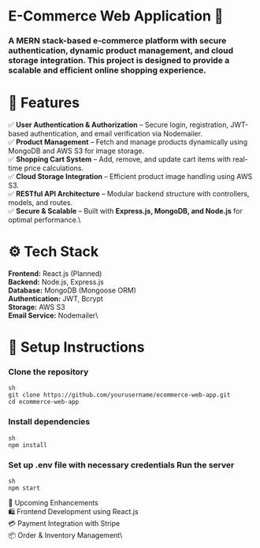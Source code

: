 **<h1>E-Commerce Web Application 🛒</h1>**
<h3>A MERN stack-based e-commerce platform with secure authentication, dynamic product management, and cloud storage integration. This project is designed to provide a scalable and efficient online shopping experience.</h3>

**<h1>🚀 Features</h1>**
✅ **User Authentication & Authorization** – Secure login, registration, JWT-based authentication, and email verification via Nodemailer.\
✅ **Product Management** – Fetch and manage products dynamically using MongoDB and AWS S3 for image storage.\
✅ **Shopping Cart System** – Add, remove, and update cart items with real-time price calculations.\
✅ **Cloud Storage Integration** – Efficient product image handling using AWS S3.\
✅ **RESTful API Architecture** – Modular backend structure with controllers, models, and routes.\
✅ **Secure & Scalable** – Built with **Express.js, MongoDB, and Node.js** for optimal performance.\

**<h1>⚙️ Tech Stack</h1>**
**Frontend:** React.js (Planned)\
**Backend:** Node.js, Express.js\
**Database:** MongoDB (Mongoose ORM)\
**Authentication:** JWT, Bcrypt\
**Storage:** AWS S3\
**Email Service:** Nodemailer\

**<h1>📌 Setup Instructions</h1>**
**<h3>Clone the repository</h3>**
```
sh
git clone https://github.com/yourusername/ecommerce-web-app.git
cd ecommerce-web-app
```
**<h3>Install dependencies</h3>**
```
sh
npm install
```
**<h3>Set up .env file with necessary credentials
Run the server</h3>**
```
sh
npm start
```
📌 Upcoming Enhancements\
🛍️ Frontend Development using React.js\
💳 Payment Integration with Stripe\
📦 Order & Inventory Management\
